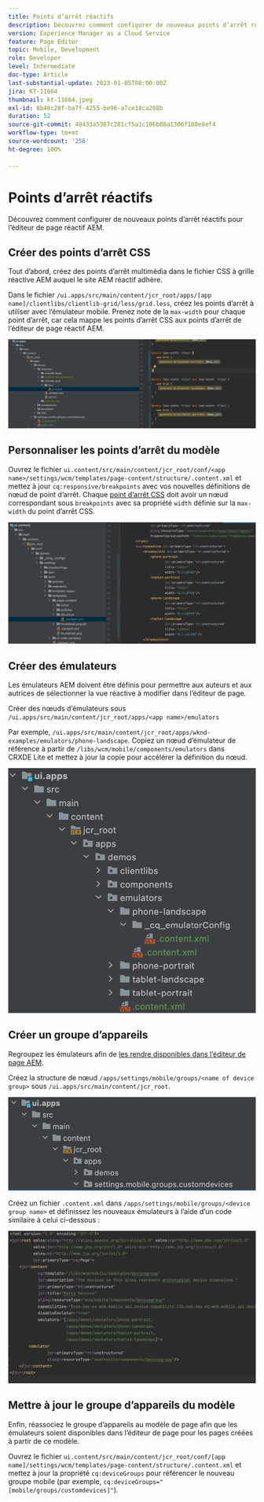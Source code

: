 ```yaml
---
title: Points d’arrêt réactifs
description: Découvrez comment configurer de nouveaux points d’arrêt réactifs pour l’éditeur de page réactif AEM.
version: Experience Manager as a Cloud Service
feature: Page Editor
topic: Mobile, Development
role: Developer
level: Intermediate
doc-type: Article
last-substantial-update: 2023-01-05T00:00:00Z
jira: KT-11664
thumbnail: kt-11664.jpeg
exl-id: 8b48c28f-ba7f-4255-be96-a7ce18ca208b
duration: 52
source-git-commit: 48433a5367c281cf5a1c106b08a1306f1b0e8ef4
workflow-type: tm+mt
source-wordcount: '256'
ht-degree: 100%

---
```


# Points d’arrêt réactifs

Découvrez comment configurer de nouveaux points d’arrêt réactifs pour l’éditeur de page réactif AEM.

## Créer des points d’arrêt CSS

Tout d’abord, créez des points d’arrêt multimédia dans le fichier CSS à grille réactive AEM auquel le site AEM réactif adhère.

Dans le fichier `/ui.apps/src/main/content/jcr_root/apps/[app name]/clientlibs/clientlib-grid/less/grid.less`, créez les points d’arrêt à utiliser avec l’émulateur mobile. Prenez note de la `max-width` pour chaque point d’arrêt, car cela mappe les points d’arrêt CSS aux points d’arrêt de l’éditeur de page réactif AEM.

![Création de points d’arrêt réactifs.](./assets/responsive-breakpoints/create-new-breakpoints.jpg)

## Personnaliser les points d’arrêt du modèle

Ouvrez le fichier `ui.content/src/main/content/jcr_root/conf/<app name>/settings/wcm/templates/page-content/structure/.content.xml` et mettez à jour `cq:responsive/breakpoints` avec vos nouvelles définitions de nœud de point d’arrêt. Chaque [point d’arrêt CSS](#create-new-css-breakpoints) doit avoir un nœud correspondant sous `breakpoints` avec sa propriété `width` définie sur la `max-width` du point d’arrêt CSS.

![Personnalisation des points d’arrêt réactifs du modèle.](./assets/responsive-breakpoints/customize-template-breakpoints.jpg)

## Créer des émulateurs

Les émulateurs AEM doivent être définis pour permettre aux auteurs et aux autrices de sélectionner la vue réactive à modifier dans l’éditeur de page.

Créer des nœuds d’émulateurs sous `/ui.apps/src/main/content/jcr_root/apps/<app name>/emulators`

Par exemple, `/ui.apps/src/main/content/jcr_root/apps/wknd-examples/emulators/phone-landscape`. Copiez un nœud d’émulateur de référence à partir de `/libs/wcm/mobile/components/emulators` dans CRXDE Lite et mettez à jour la copie pour accélérer la définition du nœud.

![Création d’émulateurs.](./assets/responsive-breakpoints/create-new-emulators.jpg)

## Créer un groupe d’appareils

Regroupez les émulateurs afin de [les rendre disponibles dans l’éditeur de page AEM](#update-the-templates-device-group).

Créez la structure de nœud `/apps/settings/mobile/groups/<name of device group>` sous `/ui.apps/src/main/content/jcr_root`.

![Création d’un groupe d’appareils.](./assets/responsive-breakpoints/create-new-device-group.jpg)

Créez un fichier `.content.xml` dans `/apps/settings/mobile/groups/<device group name>` et définissez les nouveaux émulateurs à l’aide d’un code similaire à celui ci-dessous :

![Création d’un appareil.](./assets/responsive-breakpoints/create-new-device.jpg)

## Mettre à jour le groupe d’appareils du modèle

Enfin, réassociez le groupe d’appareils au modèle de page afin que les émulateurs soient disponibles dans l’éditeur de page pour les pages créées à partir de ce modèle.

Ouvrez le fichier `ui.content/src/main/content/jcr_root/conf/[app name]/settings/wcm/templates/page-content/structure/.content.xml` et mettez à jour la propriété `cq:deviceGroups` pour référencer le nouveau groupe mobile (par exemple, `cq:deviceGroups="[mobile/groups/customdevices]"`).
